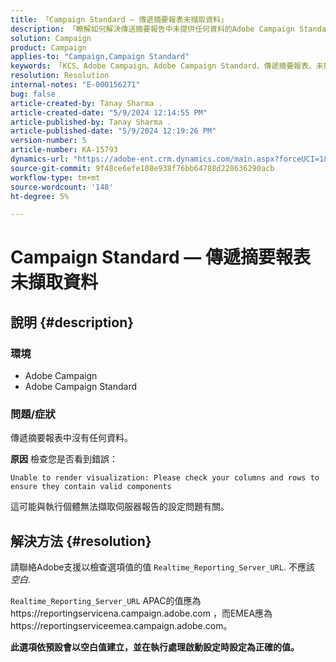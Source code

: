 ```yaml
---
title: 「Campaign Standard — 傳遞摘要報表未擷取資料」
description: 「瞭解如何解決傳送摘要報告中未提供任何資料的Adobe Campaign Standard問題。」
solution: Campaign
product: Campaign
applies-to: "Campaign,Campaign Standard"
keywords: 「KCS、Adobe Campaign、Adobe Campaign Standard、傳遞摘要報表、未擷取資料、疑難排解、即時報表伺服器_URL」
resolution: Resolution
internal-notes: "E-000156271"
bug: false
article-created-by: Tanay Sharma .
article-created-date: "5/9/2024 12:14:55 PM"
article-published-by: Tanay Sharma .
article-published-date: "5/9/2024 12:19:26 PM"
version-number: 5
article-number: KA-15793
dynamics-url: "https://adobe-ent.crm.dynamics.com/main.aspx?forceUCI=1&pagetype=entityrecord&etn=knowledgearticle&id=a7e082ba-fd0d-ef11-9f89-000d3a345e57"
source-git-commit: 9f48ce6efe108e938f76bb64788d228636290acb
workflow-type: tm+mt
source-wordcount: '148'
ht-degree: 5%

---
```


# Campaign Standard — 傳遞摘要報表未擷取資料

## 說明 {#description}


### 環境

- Adobe Campaign
- Adobe Campaign Standard


### 問題/症狀

傳遞摘要報表中沒有任何資料。

<b>原因</b>
檢查您是否看到錯誤：


```
Unable to render visualization: Please check your columns and rows to ensure they contain valid components
```


這可能與執行個體無法擷取伺服器報告的設定問題有關。


## 解決方法 {#resolution}


請聯絡Adobe支援以檢查選項值的值 `Realtime_Reporting_Server_URL`. 不應該 *空白*.

`Realtime_Reporting_Server_URL` APAC的值應為https://reportingservicena.campaign.adobe.com ，而EMEA應為https://reportingserviceemea.campaign.adobe.com。

<b>此選項依預設會以空白值建立，並在執行處理啟動設定時設定為正確的值。</b>
